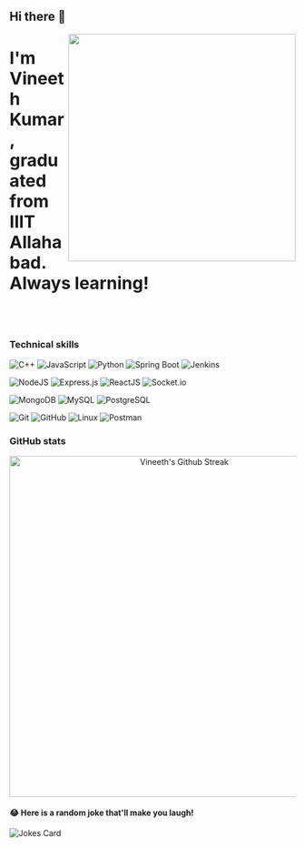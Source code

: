 ## Hi there 👋
<img align="right" src="./assets/coverImg.gif" width="400px"> 
<h4 style="font-size: 30px;">I'm Vineeth Kumar, graduated from IIIT Allahabad. Always learning!</h4>
<br>


### Technical skills

![C++](https://img.shields.io/badge/C++-00599C.svg?style=for-the-badge&logo=C++&logoColor=white) 
![JavaScript](https://img.shields.io/badge/JavaScript-F7DF1E.svg?style=for-the-badge&logo=JavaScript&logoColor=black)
![Python](https://img.shields.io/badge/Python-3776AB.svg?style=for-the-badge&logo=Python&logoColor=white)
![Spring Boot](https://img.shields.io/badge/Spring%20Boot-6DB33F.svg?style=for-the-badge&logo=Spring-Boot&logoColor=white)
![Jenkins](https://img.shields.io/badge/Jenkins-D24939.svg?style=for-the-badge&logo=Jenkins&logoColor=white)

![NodeJS](https://img.shields.io/badge/node.js-6DA55F?style=for-the-badge&logo=node.js&logoColor=white) 
![Express.js](https://img.shields.io/badge/express.js-%23404d59.svg?style=for-the-badge&logo=express&logoColor=%2361DAFB) 
![ReactJS](https://img.shields.io/badge/-ReactJs-61DAFB?logo=react&logoColor=white&style=for-the-badge)
![Socket.io](https://img.shields.io/badge/Socket.io-black?style=for-the-badge&logo=socket.io&badgeColor=010101)

![MongoDB](https://img.shields.io/badge/MongoDB-%234ea94b.svg?style=for-the-badge&logo=mongodb&logoColor=white) 
![MySQL](https://img.shields.io/badge/MySQL-4479A1.svg?style=for-the-badge&logo=MySQL&logoColor=white)
![PostgreSQL](https://img.shields.io/badge/PostgreSQL-4169E1.svg?style=for-the-badge&logo=PostgreSQL&logoColor=white)

![Git](https://img.shields.io/badge/git-%23F05033.svg?style=for-the-badge&logo=git&logoColor=white) 
![GitHub](https://img.shields.io/badge/github-%23121011.svg?style=for-the-badge&logo=github&logoColor=white) 
![Linux](https://img.shields.io/badge/Linux-FCC624.svg?style=for-the-badge&logo=Linux&logoColor=black)
![Postman](https://img.shields.io/badge/Postman-FF6C37.svg?style=for-the-badge&logo=Postman&logoColor=white)

### GitHub stats

<div align="center">
  <p>
<!--  <img align="center" src="https://github-readme-stats.vercel.app/api?username=VineethKumarM&show_icons=true&locale=en&theme=jolly&hide_border=true" alt="Vineeth's Github Stats" width="600"/>  -->
  <img align="center" src="https://github-readme-streak-stats.herokuapp.com/?user=VineethKumarM&theme=jolly&hide_border=true" alt="Vineeth's Github Streak" width="600"/>
<!--   <img align="center" src="https://github-readme-stats.vercel.app/api/top-langs/?username=VineethKumarM&layout=compact&theme=jolly&hide_border=true" alt="Vineeth's Github Streak" width="600"/> -->

<br>
<!--
[![Codechef](https://img.shields.io/badge/Codechef-%23B92B27.svg?&style=for-the-badge&logo=Codechef&logoColor=white)](https://www.codechef.com/users/vineethkumar_m) 
  [![Codeforces](https://img.shields.io/badge/Codeforces-445f9d?style=for-the-badge&logo=Codeforces&logoColor=white)](https://codeforces.com/profile/vineeth_kumar)
  [![HackerEarth](https://img.shields.io/badge/HackerEarth-%232C3454.svg?style=for-the-badge&logo=HackerEarth&logoColor=Blue)](https://www.hackerearth.com/@iib2020026)
  -->
 </p> 
  </div>

<!--
### My Projects
<div align="center">
  
  <img align="center" src="https://github-readme-stats.vercel.app/api/pin/?username=VineethKumarM&repo=Code2Face-InterviewCodeCollab&theme=jolly&hide_border=true" alt="Code2Face App" width="400" height="120"/><img align="center" src="https://github-readme-stats.vercel.app/api/pin/?username=VineethKumarM&repo=YummyReviews-frontend&theme=jolly&hide_border=true" alt="Timetable-Repo" width="400" height="120"/>


</div>
 -->
#### 😂 Here is a random joke that'll make you laugh!
![Jokes Card](https://readme-jokes.vercel.app/api)




